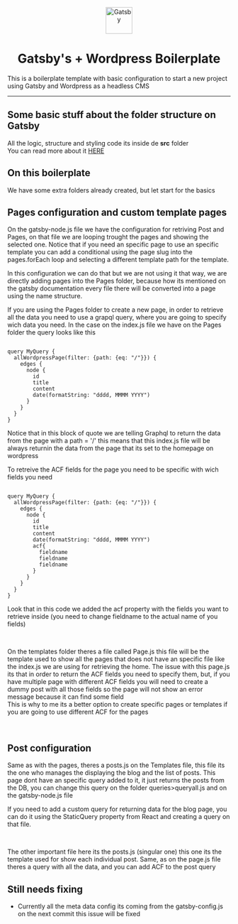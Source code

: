 <p align="center">
  <a href="https://www.gatsbyjs.org">
    <img alt="Gatsby" src="https://www.gatsbyjs.org/monogram.svg" width="60" />
  </a>
</p>
<h1 align="center">
  Gatsby's + Wordpress Boilerplate
</h1>
<p>This is a boilerplate template with basic configuration to start a new project using Gatsby and Wordpress as a headless CMS</p>
<hr>
<h2>Some basic stuff about the folder structure on Gatsby</h2>
<p>
All the logic, structure and styling code its inside de <strong>src</strong> folder
<br>
You can read more about it <a href="https://www.gatsbyjs.org/docs/gatsby-project-structure/" target="_BLANK">HERE</a></p>


<h2>On this boilerplate</h2>
<p>We have some extra folders already created, but let start for the basics <br>

<h2>Pages configuration and custom template pages</h2>

On the gatsby-node.js file we have the configuration for retriving Post and Pages, on that file we are looping trought the pages and showing the selected one. Notice that if you need an specific page to use an specific template you can add a conditional using the page slug into the pages.forEach loop and selecting a different template path for the template. <br>

In this configuration we can do that but we are not using it that way, we are directly adding pages into the Pages folder, because how its mentioned on the gatsby documentation every file there will be converted into a page using the name structure. <br>

If you are using the Pages folder to create a new page, in order to retrieve all the data you need to use a grapql query, where you are going to specify wich data you need. In the case on the index.js file we have on the Pages folder the query looks  like this

</p>
<code>
query MyQuery {
  allWordpressPage(filter: {path: {eq: "/"}}) {
    edges {
      node {
        id
        title
        content
        date(formatString: "dddd, MMMM YYYY")
      }
    }
  }
}
</code>
<p>Notice that in this block of quote we are telling Graphql to return the data from the page with a path = '/' this means that this index.js file will be always returnin the data from the page that its set to the homepage on wordpress</p>
<p>To retreive the ACF fields for the page you need to be specific with wich fields you need </p>
<code>
query MyQuery {
  allWordpressPage(filter: {path: {eq: "/"}}) {
    edges {
      node {
        id
        title
        content
        date(formatString: "dddd, MMMM YYYY")
        acf{
          fieldname
          fieldname
          fieldname
        }
      }
    }
  }
}
</code>
<p>Look that in this code we added the acf property with the fields you want to retrieve inside (you need to change fieldname to the actual name of you fields)</p>
<br>
<p>On the templates folder theres a file called Page.js this file will be the template used to show all the pages that does not have an specific file like the index.js we are using for retrieving the home. The issue with this page.js its that in order to return the ACF fields you need to specify them, but, if you have multiple page with different ACF fields you will need to create a dummy post with all those fields so the page will not show an error message because it can find some field <br>  This is why to me its a better option to create specific pages or templates if you are going to use different ACF for the pages</p>
<br>
<h2>Post configuration</h2>
<p>Same as with the pages, theres a posts.js on the Templates file, this file its the one who manages the displaying the blog and the list of posts. This page dont have an specific query added to it, it just returns the posts from the DB, you can change this query on the folder queries>queryall.js and on the gatsby-node.js file <br> 

If you need to add a custom query for returning data for the blog page, you can do it using the StaticQuery property from React and creating a query on that file. 
</p>
<br>
<p>The other important file here its the posts.js (singular one) this one its the template used for show each individual post. Same, as on the page.js file theres a query with all the data, and you can add ACF to the post query</p>
<h2>Still needs fixing</h2>
<ul>
<li>Currently all the meta data config its coming from the gatsby-config.js on the next commit this issue will be fixed</li>
</ul>

</p>